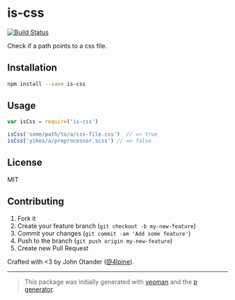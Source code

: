 # is-css

[![Build Status](https://secure.travis-ci.org/johnotander/is-css.png?branch=master)](https://travis-ci.org/johnotander/is-css)

Check if a path points to a css file.

## Installation

```bash
npm install --save is-css
```

## Usage

```javascript
var isCss = require('is-css')

isCss('some/path/to/a/css-file.css')  // => true
isCss('yikes/a/preprocessor.scss') // => false
```

## License

MIT

## Contributing

1. Fork it
2. Create your feature branch (`git checkout -b my-new-feature`)
3. Commit your changes (`git commit -am 'Add some feature'`)
4. Push to the branch (`git push origin my-new-feature`)
5. Create new Pull Request

Crafted with <3 by John Otander ([@4lpine](https://twitter.com/4lpine)).

***

> This package was initially generated with [yeoman](http://yeoman.io) and the [p generator](https://github.com/johnotander/generator-p.git).
